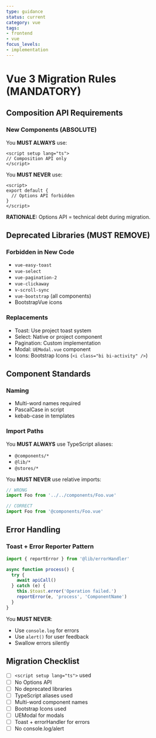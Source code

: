 ```yaml
---
type: guidance
status: current
category: vue
tags:
- frontend
- vue
focus_levels:
- implementation
---
```


# Vue 3 Migration Rules (MANDATORY)

## Composition API Requirements

### New Components (ABSOLUTE)
You **MUST ALWAYS** use:
```vue
<script setup lang="ts">
// Composition API only
</script>
```

You **MUST NEVER** use:
```vue
<script>
export default {
  // Options API forbidden
}
</script>
```

**RATIONALE:** Options API = technical debt during migration.

## Deprecated Libraries (MUST REMOVE)

### Forbidden in New Code
- `vue-easy-toast`
- `vue-select`
- `vue-pagination-2`
- `vue-clickaway`
- `v-scroll-sync`
- `vue-bootstrap` (all components)
- BootstrapVue icons

### Replacements
- Toast: Use project toast system
- Select: Native or project component
- Pagination: Custom implementation
- Modal: `UEModal.vue` component
- Icons: Bootstrap Icons (`<i class="bi bi-activity" />`)

## Component Standards

### Naming
- Multi-word names required
- PascalCase in script
- kebab-case in templates

### Import Paths
You **MUST ALWAYS** use TypeScript aliases:
- `@components/*`
- `@lib/*`
- `@stores/*`

You **MUST NEVER** use relative imports:
```typescript
// WRONG
import Foo from '../../components/Foo.vue'

// CORRECT
import Foo from '@components/Foo.vue'
```

## Error Handling

### Toast + Error Reporter Pattern
```typescript
import { reportError } from '@lib/errorHandler'

async function process() {
  try {
    await apiCall()
  } catch (e) {
    this.$toast.error('Operation failed.')
    reportError(e, 'process', 'ComponentName')
  }
}
```

You **MUST NEVER**:
- Use `console.log` for errors
- Use `alert()` for user feedback
- Swallow errors silently

## Migration Checklist
- [ ] `<script setup lang="ts">` used
- [ ] No Options API
- [ ] No deprecated libraries
- [ ] TypeScript aliases used
- [ ] Multi-word component names
- [ ] Bootstrap Icons used
- [ ] UEModal for modals
- [ ] Toast + errorHandler for errors
- [ ] No console.log/alert
